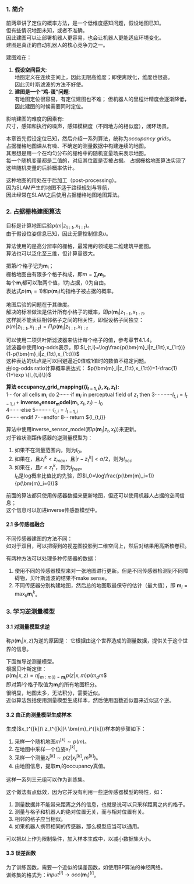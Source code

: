 ### 1. 简介

前两章讲了定位的概率方法，是一个低维度感知问题，假设地图已知。  
但有些情况地图未知，或者不准确。  
因此建图可以让部署机器人更容易，也会让机器人更能适应环境变化。  
建图是真正的自动机器人的核心竞争力之一。  

建图难在：  
1. **假设空间巨大**:   
    地图定义在连续空间上，因此无限高维度；即使离散化，维度也很高。  
    因此贝叶斯滤波的方法不好使。  
2. **建图是一个“鸡-蛋”问题**:   
    有地图定位很容易，有定位建图也不难；
    但机器人的里程计精度会逐渐降低，因此建图的时候需要同时定位。  

影响建图的难度的因素有:   
尺寸，感知和执行的噪声，感知模糊度（不同地方的相似度），闭环场景。  

本章首先假设定位已知，然后介绍一系列算法，统称为*occupancy grids*。  
占据栅格地图课从有噪、不确定的测量数据中构建连续的地图。  
其思想是用一个在均匀分布的栅格中的随机变量场来表示地图。  
每一个随机变量都是二值的，对应其位置是否被占据。
占据栅格地图算法实现了这些随机变量的后验概率估计。  

这种地图的用处在于后加工（post-processing）。  
因为SLAM产生的地图不适于路径规划与导航，  
因此经常在SLAM之后使用占据栅格地图地图算法。  

### 2. 占据栅格建图算法

目标是计算地图后验$p(m|z_{1:t},x_{1:t})$。  
由于假设位姿信息已知，因此无需控制信息$u$。  

算法使用的是高分辨率的栅格，最常用的领域是二维建筑平面图。  
算法也可以泛化至三维，但计算量很大。  

把第$i$个格子记为$\bm{m}_i$；  
栅格地图由有限多个格子构成，即$m=\sum_i\bm{m}_i$。  
每个$\bm{m}_i$都可以取两个值，1为占据，0为自由。  
表达式$p(\bm{m}_i=1)$和$p(\bm{m}_i)$均指格子被占据的概率。  

地图后验的问题在于其维度。  
解决的标准做法是估计所有小格子的概率，即$p(\bm{m}_i|z_{1:t},x_{1:t}$。  
这样就不能表征相邻格子之间的相关性，即假设格子间独立：  
$p(m|z_{1:t},x_{1:t})=\Pi_i p(\bm{m}_i|z_{1:t},x_{1:t}$  

可以使用二项贝叶斯滤波器来估计每个格子的值，参考章节4.1.4。  
滤波器中使用log-odds表示，即
$l_{t,i}=\log\frac{p(\bm{m}_i|z_{1:t},x_{1:t})}{1-p(\bm{m}_i|z_{1:t},x_{1:t})}$  
这种表达的优点是可以回避逼近0值或1值时的数值不稳定问题。  
由log-odds ratio计算概率表达式：
$p(\bm{m}_i|z_{1:t},x_{1:t})=1-\frac{1}{1+\exp \{l_{t,i}\}}$  

**算法 occupancy_grid_mapping($\{l_{t-1,i}\},x_t,z_t$):**  
1····for all cells $\bm{m}_i$ do
2········if $\bm{m}_i$ in perceptual field of $z_t$ then
3············$l_{t,i}=l_{t-1,i}+\bm{inverse_sensor_model}(\bm{m}_i,x_t,z_t)-l_0$  
4········else
5············$l_{t,i}=l_{t-1,i}$  
6········endif
7····endfor
8····return $\{l_{t,i}\}  

算法中使用inverse_sensor_model(即$p(\bm{m}_i|z_t,x_t)$)来更新。  
对于锥状测距传感器的逆测量模型为：  
1. 如果不在测量范围内，则为$l_0$。
2. 如果在，且$z_t^k < z_{max}$，且$|r-z_t^k|<\alpha/2$，则为$l_{occ}$  
3. 如果在，且$r\leq z_t^k$，则为$l_{free}$。  
$l_0$是log概率比值比的先验，即$l_0=\log\frac{p(\bm{m}_i=1)}{p(\bm{m}_i=0)}$  

前面的算法都只使用传感器数据来更新地图，但还可以使用机器人占据的空间信息；  
这个信息可以加进inverse传感器模型中。

#### 2.1 多传感器融合

不同传感器建图的方法不同：  
如对于双目，可以把得到的视差图投影到二维空间上，然后对结果用高斯核卷积。  

有两种方法可以处理多种传感器的数据：  
1. 使用不同的传感器模型来对一张地图进行更新。但是不同传感器检测到不同障碍物，贝叶斯滤波的结果不make sense。
2. 不同传感器分别构建地图，然后总的地图取最保守的估计（最大值），即
$\bm{m}_i=\max_k \bm{m}_i^k$。

### 3. 学习逆测量模型

#### 3.1 对测量模型求逆

称$p(\bm{m}_i|x,z)$为逆的原因是：
它根据由这个世界造成的测量数据，提供关于这个世界的信息。

下面推导逆测量模型。  
根据贝叶斯定律：  
$p(\bm{m}_i|x,z)=\eta \int_{m:m(i)=\bm{m}_i}p(z|x,m)p(m_dm$$  
即对第$i$个格子取值为$\bm{m}_i$的所有地图积分。  
很明显，地图太多，无法积分，需要近似。  
近似算法包括使用测量模型生成样本，然后使用函数近似器来近似这个逆。

#### 3.2 由正向测量模型生成样本

生成($x_t^{[k]}\ z_t^{[k]}\ \bm{m}_i^{[k]})样本的步骤如下：  
1. 采样一个随机地图$m^{[k]}\sim p(m)$。
2. 在地图中采样一个位姿$x_t^{[k]}$。
3. 采样一个测量$z_t^{[k]}\sim p(z|x_t^{[k]},m^{[k]})$。
4. 由地图信息，提取$\bm{m}_i$的occupancy真值。

这样一系列三元组可以作为训练集。

这个做法有点低效，因为它并没有利用一些逆传感器模型的特性，如：  
1. 测量数据并不能带来距离之外的信息，也就是说可以只采样距离之内的格子。  
2. 测量与格子和机器人的绝对位置无关，而与相对位置有关。  
3. 相邻的格子应当相似。
4. 如果机器人携带相同的传感器，那么模型应当可以通用。

可以把以上作为限制条件，加入样本生成中，以减小数据集大小。

#### 3.3 误差函数

为了训练函数，需要一个近似的误差函数，如使用BP算法的神经网络。  
训练集的格式为：$input^{[i]} → occ(\bm{m}_i)^{[i]}$。  

